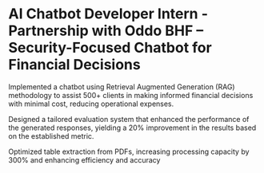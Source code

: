 
# AI Chatbot Developer Intern - Partnership with Oddo BHF – Security-Focused Chatbot for Financial Decisions

Implemented a chatbot using Retrieval Augmented Generation (RAG) methodology to assist 500+
clients in making informed financial decisions with minimal cost, reducing operational expenses.

 Designed a tailored evaluation system that enhanced the performance of the generated responses,
yielding a 20% improvement in the results based on the established metric.

 Optimized table extraction from PDFs, increasing processing capacity by 300% and enhancing
efficiency and accuracy

